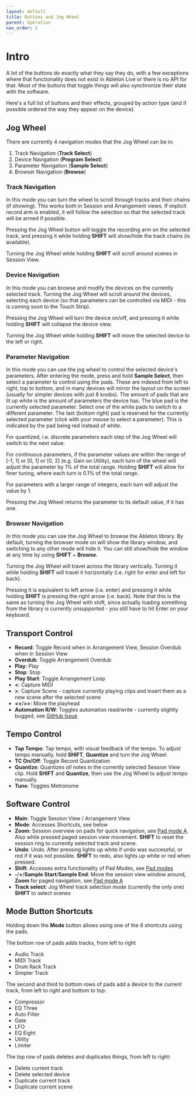 ```yaml
---
layout: default
title: Buttons and Jog Wheel
parent: Operation
nav_order: 2
---
```


# Intro

A lot of the buttons do exactly what they say they do, with a few exceptions where that functionality does not exist in Ableton Live or there is no API for that.
Most of the buttons that toggle things will also synchronize their state with the software.

Here's a full list of buttons and their effects, grouped by action type (and if possible ordered the way they appear on the device).

## Jog Wheel
There are currently 4 navigation modes that the Jog Wheel can be in:
1. Track Navigation (**Track Select**)
2. Device Navigation (**Program Select**)
3. Parameter Navigation (**Sample Select**)
4. Browser Navigation (**Browse**)

### Track Navigation
In this mode you can turn the wheel to scroll through tracks and their chains (if showing). This works both in Session and Arrangement views. If implicit record arm is enabled, it will follow the selection so that the selected track will be armed if possible.

Pressing the Jog Wheel button will toggle the recording arm on the selected track, and pressing it while holding **SHIFT** will show/hide the track chains (is available).

Turning the Jog Wheel while holding **SHIFT** will scroll around scenes in Session View.

### Device Navigation
In this mode you can browse and modify the devices on the currently selected track. Turning the Jog Wheel will scroll around the devices, selecting each device (so that parameters can be controlled via MIDI - this is coming soon to the Touch Strip).

Pressing the Jog Wheel will turn the device on/off, and pressing it while holding **SHIFT** will collapse the device view.

Turning the Jog Wheel while holding **SHIFT** will move the selected device to the left or right.

### Parameter Navigation
In this mode you can use the jog wheel to control the selected device's parameters.
After entering the mode, press and hold **Sample Select**, then select a parameter to control using the pads. These are indexed from left to right, top to bottom, and in many devices will mirror the layout on the screen (usually for simpler devices with just 8 knobs). The amount of pads that are lit up white is the amount of parameters the device has. The blue pad is the currently selected parameter. Select one of the white pads to switch to a different parameter. The last (bottom right) pad is reserved for the currently selected parameter (click with your mouse to select a parameter). This is indicated by the pad being red instead of white.

For quantized, i.e. discrete parameters each step of the Jog Wheel will switch to the next value.

For continuous parameters, if the parameter values are within the range of [-1, 1] or [0, 1] or [0, 2] (e.g. Gain on Utility), each turn of the wheel will adjust the parameter by 1% of the total range. Holding **SHIFT** will allow for finer tuning, where each turn is 0.1% of the total range.

For parameters with a larger range of integers, each turn will adjust the value by 1.

Pressing the Jog Wheel returns the parameter to its default value, if it has one.

### Browser Navigation
In this mode you can use the Jog Wheel to browse the Ableton library. By default, turning the browser mode on will show the library window, and switching to any other mode will hide it. You can still show/hide the window at any time by using **SHIFT** + **Browse**.

Turning the Jog Wheel will travel across the library vertically. Turning it while holding **SHIFT** will travel it horizontally (i.e. right for enter and left for back).

Pressing it is equivalent to left arrow (i.e. enter) and pressing it while holding **SHIFT** is pressing the right arrow (i.e. back). Note that this is the same as turning the Jog Wheel with shift, since actually loading something from the library is currently unsupported - you still have to hit Enter on your keyboard.

## Transport Control
- **Record**: Toggle Record when in Arrangement View, Session Overdub when in Session View
- **Overdub**: Toggle Arrangement Overdub
- **Play**: Play
- **Stop**: Stop
- **Play Start**: Toggle Arrangement Loop
- **<**: Capture MIDI
- **>**: Capture Scene - capture currently playing clips and insert them as a new scene after the selected scene
- **<<**/**>>**: Move the playhead
- **Automation R/W**: Toggles automation read/write - currently slightly bugged, see [GitHub Issue](https://github.com/bcrowe306/MPC-Studio-Mk2-Ableton-Midi-Remote-Script/issues/1)

## Tempo Control
- **Tap Tempo**: Tap tempo, with visual feedback of the tempo. To adjust tempo manually, hold **SHIFT**, **Quantize** and turn the Jog Wheel.
- **TC On/Off**: Toggle Record Quantization
- **Quantize**: Quantizes *all* notes in the currently selected Session View clip. Hold **SHIFT** and **Quantize**, then use the Jog Wheel to adjust tempo manually.
- **Tune**: Toggles Metronome

## Software Control
- **Main**: Toggle Session View / Arrangement View
- **Mode**: Accesses Shortcuts, see below
- **Zoom**: Session overview on pads for quick navigation, see [Pad mode A](../pads/). Also while pressed paged session view movement. **SHIFT** to reset the session ring to currently selected track and scene.
- **Undo**: Undo. After pressing lights up white if undo was successful, or red if it was not possible. **SHIFT** to redo, also lights up white or red when pressed.
- **Shift**: Accesses extra functionality of Pad Modes, see [Pad modes](../pads/ )
- **-**/**+**/**Sample Start**/**Sample End**: Move the session view window around, **Zoom** for paged navigation, see [Pad mode A](../pads/)
- **Track select**: Jog Wheel track selection mode (currently the only one) **SHIFT** to select scenes

## Mode Button Shortcuts
Holding down the **Mode** button allows using one of the 8 shortcuts using the pads.

The bottom row of pads adds tracks, from left to right
- Audio Track
- MIDI Track
- Drum Rack Track
- Simpler Track

The second and third to bottom rows of pads add a device to the current track, from left to right and bottom to top: 
- Compressor
- EQ Three
- Auto Filter
- Gate
- LFO
- EQ Eight
- Utility
- Limiter

The top row of pads deletes and duplicates things, from left to right:
- Delete current track
- Delete selected device
- Duplicate current track
- Duplicate current scene
